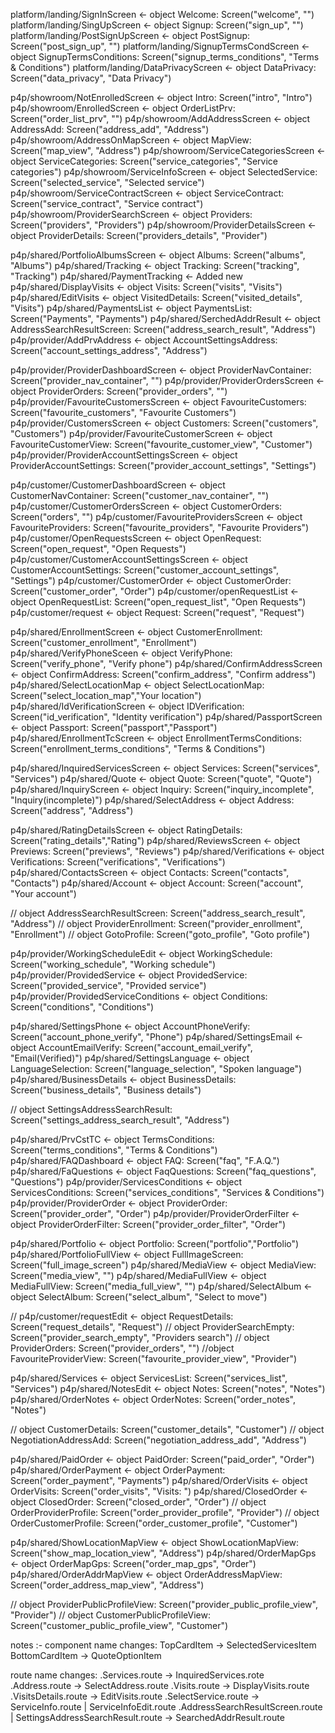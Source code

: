 platform/landing/SignInScreen <- object Welcome: Screen("welcome", "")
platform/landing/SingUpScreen <- object Signup: Screen("sign_up", "")
platform/landing/PostSignUpScreen <- object PostSignup: Screen("post_sign_up", "")
platform/landing/SignupTermsCondScreen <- object SignupTermsConditions: Screen("signup_terms_conditions", "Terms & Conditions")
platform/landing/DataPrivacyScreen <- object DataPrivacy: Screen("data_privacy", "Data Privacy")

p4p/showroom/NotEnrolledScreen <- object Intro: Screen("intro", "Intro") 
p4p/showroom/EnrolledScreen <- object OrderListPrv: Screen("order_list_prv", "")
p4p/showroom/AddAddressScreen <- object AddressAdd: Screen("address_add", "Address")
p4p/showroom/AddressOnMapScreen <- object MapView: Screen("map_view", "Address")
p4p/showroom/ServiceCategoriesScreen <- object ServiceCategories: Screen("service_categories", "Service categories")
p4p/showroom/ServiceInfoScreen <- object SelectedService: Screen("selected_service", "Selected service")
p4p/showroom/ServiceContractScreen <- object ServiceContract: Screen("service_contract", "Service contract")
p4p/showroom/ProviderSearchScreen <- object Providers: Screen("providers", "Providers")
p4p/showroom/ProviderDetailsScreen <- object ProviderDetails: Screen("providers_details", "Provider")

p4p/shared/PortfolioAlbumsScreen <- object Albums: Screen("albums", "Albums")
p4p/shared/Tracking <- object Tracking: Screen("tracking", "Tracking")
p4p/shared/PaymentTracking <- Added new
p4p/shared/DisplayVisits <- object Visits: Screen("visits", "Visits")
p4p/shared/EditVisits <- object VisitedDetails: Screen("visited_details", "Visits")
p4p/shared/PaymentsList <- object PaymentsList: Screen("Payments", "Payments")
p4p/shared/SerchedAddrResult <- object AddressSearchResultScreen: Screen("address_search_result", "Address")
p4p/provider/AddPrvAddress <- object AccountSettingsAddress: Screen("account_settings_address", "Address")

p4p/provider/ProviderDashboardScreen <- object ProviderNavContainer: Screen("provider_nav_container", "")
p4p/provider/ProviderOrdersScreen <- object ProviderOrders: Screen("provider_orders", "")
p4p/provider/FavouriteCustomersScreen <- object FavouriteCustomers: Screen("favourite_customers", "Favourite Customers")
p4p/provider/CustomersScreen <- object Customers: Screen("customers", "Customers")
p4p/provider/FavouriteCustomerScreen <- object FavouriteCustomerView: Screen("favourite_customer_view", "Customer")
p4p/provider/ProviderAccountSettingsScreen <- object ProviderAccountSettings: Screen("provider_account_settings", "Settings")


p4p/customer/CustomerDashboardScreen <- object CustomerNavContainer: Screen("customer_nav_container", "")
p4p/customer/CustomerOrdersScreen <- object CustomerOrders: Screen("orders", "")
p4p/customer/FavouriteProvidersScreen <- object FavouriteProviders: Screen("favourite_providers", "Favourite Providers")
p4p/customer/OpenRequestsScreen <- object OpenRequest: Screen("open_request", "Open Requests")
p4p/customer/CustomerAccountSettingsScreen <- object CustomerAccountSettings: Screen("customer_account_settings", "Settings")
p4p/customer/CustomerOrder <- object CustomerOrder: Screen("customer_order", "Order")
p4p/customer/openRequestList <- object OpenRequestList: Screen("open_request_list", "Open Requests")
p4p/customer/request <- object Request: Screen("request", "Request")

p4p/shared/EnrollmentScreen <- object CustomerEnrollment: Screen("customer_enrollment", "Enrollment")
p4p/shared/VerifyPhoneSceen <- object VerifyPhone: Screen("verify_phone", "Verify phone")
p4p/shared/ConfirmAddressScreen <- object ConfirmAddress: Screen("confirm_address", "Confirm address")
p4p/shared/SelectLocationMap <- object SelectLocationMap: Screen("select_location_map","Your location")
p4p/shared/IdVerificationScreen <- object IDVerification: Screen("id_verification", "Identity verification")
p4p/shared/PassportScreen <- object Passport: Screen("passport","Passport")
p4p/shared/EnrollmentTcScreen <- object EnrollmentTermsConditions: Screen("enrollment_terms_conditions", "Terms & Conditions")

p4p/shared/InquiredServicesScreen <- object Services: Screen("services", "Services")
p4p/shared/Quote <- object Quote: Screen("quote", "Quote")
p4p/shared/InquiryScreen <- object Inquiry: Screen("inquiry_incomplete", "Inquiry(incomplete)")
p4p/shared/SelectAddress <- object Address: Screen("address", "Address") 

p4p/shared/RatingDetailsScreen <- object RatingDetails: Screen("rating_details","Rating")
p4p/shared/ReviewsScreen <- object Previews: Screen("previews", "Reviews")
p4p/shared/Verifications <- object Verifications: Screen("verifications", "Verifications")
p4p/shared/ContactsScreen <- object Contacts: Screen("contacts", "Contacts")
p4p/shared/Account <- object Account: Screen("account", "Your account")


// object AddressSearchResultScreen: Screen("address_search_result", "Address")
// object ProviderEnrollment: Screen("provider_enrollment", "Enrollment")
// object GotoProfile: Screen("goto_profile", "Goto profile")

p4p/provider/WorkingScheduleEdit <- object WorkingSchedule: Screen("working_schedule", "Working schedule")
p4p/provider/ProvidedService  <- object ProvidedService: Screen("provided_service", "Provided service")
p4p/provider/ProvidedServiceConditions <- object Conditions: Screen("conditions", "Conditions")

p4p/shared/SettingsPhone  <- object AccountPhoneVerify: Screen("account_phone_verify", "Phone")
p4p/shared/SettingsEmail <- object AccountEmailVerify: Screen("account_email_verify", "Email(Verified)")
p4p/shared/SettingsLanguage <- object LanguageSelection: Screen("language_selection", "Spoken language")
p4p/shared/BusinessDetails <- object BusinessDetails: Screen("business_details", "Business details")

// object SettingsAddressSearchResult: Screen("settings_address_search_result", "Address")

p4p/shared/PrvCstTC <- object TermsConditions: Screen("terms_conditions", "Terms & Conditions")
p4p/shared/FAQDashboard <- object FAQ: Screen("faq", "F.A.Q.")
p4p/shared/FaQuestions <- object FaqQuestions: Screen("faq_questions", "Questions")
p4p/provider/ServicesConditions <- object ServicesConditions: Screen("services_conditions", "Services & Conditions")
p4p/provider/ProviderOrder <- object ProviderOrder: Screen("provider_order", "Order")
p4p/provider/ProviderOrderFilter <- object ProviderOrderFilter: Screen("provider_order_filter", "Order")

p4p/shared/Portfolio <- object Portfolio: Screen("portfolio","Portfolio")
p4p/shared/PortfolioFullView <- object FullImageScreen: Screen("full_image_screen")
p4p/shared/MediaView <- object MediaView: Screen("media_view", "")
p4p/shared/MediaFullView <- object MediaFullView: Screen("media_full_view", "")
p4p/shared/SelectAlbum <- object SelectAlbum: Screen("select_album", "Select to move")

// p4p/customer/requestEdit <- object RequestDetails: Screen("request_details", "Request")
// object ProviderSearchEmpty: Screen("provider_search_empty", "Providers search")
// object ProviderOrders: Screen("provider_orders", "")
//object FavouriteProviderView: Screen("favourite_provider_view", "Provider")

p4p/shared/Services <- object ServicesList: Screen("services_list", "Services")
p4p/shared/NotesEdit <- object Notes: Screen("notes", "Notes")
p4p/shared/OrderNotes <- object OrderNotes: Screen("order_notes", "Notes")

// object CustomerDetails: Screen("customer_details", "Customer")
// object NegotiationAddressAdd: Screen("negotiation_address_add", "Address")

p4p/shared/PaidOrder <- object PaidOrder: Screen("paid_order", "Order")
p4p/shared/OrderPayment <- object OrderPayment: Screen("order_payment", "Payments")
p4p/shared/OrderVisits <- object OrderVisits: Screen("order_visits", "Visits: ")
p4p/shared/ClosedOrder <- object ClosedOrder: Screen("closed_order", "Order")
// object OrderProviderProfile: Screen("order_provider_profile", "Provider")
// object OrderCustomerProfile: Screen("order_customer_profile", "Customer")

p4p/shared/ShowLocationMapView <- object ShowLocationMapView: Screen("show_map_location_view", "Address")
p4p/shared/OrderMapGps <- object OrderMapGps: Screen("order_map_gps", "Order")
p4p/shared/OrderAddrMapView <- object OrderAddressMapView: Screen("order_address_map_view", "Address")

// object ProviderPublicProfileView: Screen("provider_public_profile_view", "Provider")
// object CustomerPublicProfileView: Screen("customer_public_profile_view", "Customer")



notes :- 
component name changes:
TopCardItem -> SelectedServicesItem
BottomCardItem -> QuoteOptionItem 

route name changes:
.Services.route -> InquiredServices.rote 
.Address.route -> SelectAddress.route 
.Visits.route -> DisplayVisits.route 
.VisitsDetails.route -> EditVisits.route 
.SelectService.route -> ServiceInfo.route | ServiceInfoEdit.route 
.AddressSearchResultScreen.route | SettingsAddressSearchResult.route -> SearchedAddrResult.route